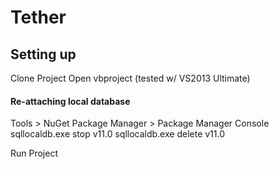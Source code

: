 # Tether

## Setting up
Clone Project
Open vbproject (tested w/ VS2013 Ultimate)

#### Re-attaching local database
Tools > NuGet Package Manager > Package Manager Console
  sqllocaldb.exe stop v11.0
  sqllocaldb.exe delete v11.0
  
Run Project
